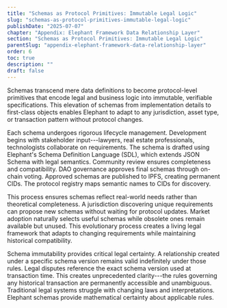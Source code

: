 ```yaml
---
title: "Schemas as Protocol Primitives: Immutable Legal Logic"
slug: "schemas-as-protocol-primitives-immutable-legal-logic"
publishDate: "2025-07-07"
chapter: "Appendix: Elephant Framework Data Relationship Layer"
section: "Schemas as Protocol Primitives: Immutable Legal Logic"
parentSlug: "appendix-elephant-framework-data-relationship-layer"
order: 6
toc: true
description: ""
draft: false
---
```


Schemas transcend mere data definitions to become protocol-level primitives that encode legal and business logic into
immutable, verifiable specifications. This elevation of schemas from implementation details to first-class objects
enables Elephant to adapt to any jurisdiction, asset type, or transaction pattern without protocol changes.

Each schema undergoes rigorous lifecycle management. Development begins with stakeholder input---lawyers, real estate
professionals, technologists collaborate on requirements. The schema is drafted using Elephant's Schema Definition
Language (SDL), which extends JSON Schema with legal semantics. Community review ensures completeness and compatibility.
DAO governance approves final schemas through on-chain voting. Approved schemas are published to IPFS, creating
permanent CIDs. The protocol registry maps semantic names to CIDs for discovery.

This process ensures schemas reflect real-world needs rather than theoretical completeness. A jurisdiction discovering
unique requirements can propose new schemas without waiting for protocol updates. Market adoption naturally selects
useful schemas while obsolete ones remain available but unused. This evolutionary process creates a living legal
framework that adapts to changing requirements while maintaining historical compatibility.

Schema immutability provides critical legal certainty. A relationship created under a specific schema version remains
valid indefinitely under those rules. Legal disputes reference the exact schema version used at transaction time. This
creates unprecedented clarity---the rules governing any historical transaction are permanently accessible and
unambiguous. Traditional legal systems struggle with changing laws and interpretations. Elephant schemas provide
mathematical certainty about applicable rules.
